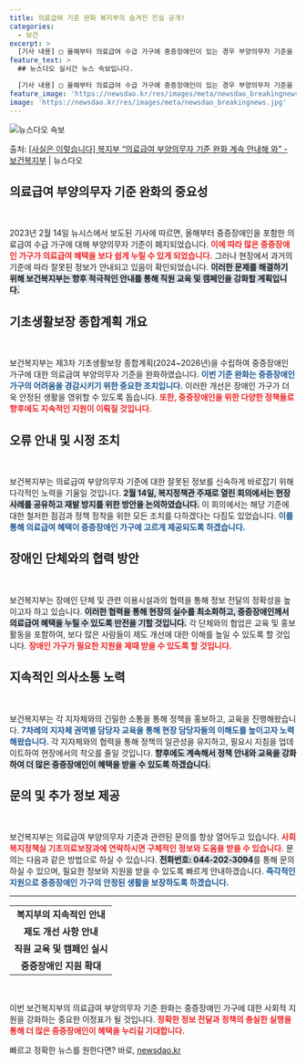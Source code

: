 ```yaml
---
title: 의료급여 기준 완화 복지부의 숨겨진 진실 공개!
categories:
  - 보건
excerpt: >
  [기사 내용] □ 올해부터 의료급여 수급 가구에 중증장애인이 있는 경우 부양의무자 기준을 폐지하였으나 현장에…
feature_text: >
  ## 뉴스다오 실시간 뉴스 속보입니다.

  [기사 내용] □ 올해부터 의료급여 수급 가구에 중증장애인이 있는 경우 부양의무자 기준을 폐지하였으나 현장에…
feature_image: 'https://newsdao.kr/res/images/meta/newsdao_breakingnews.jpg'
image: 'https://newsdao.kr/res/images/meta/newsdao_breakingnews.jpg'
---
```


![뉴스다오 속보](https://newsdao.kr/res/images/meta/newsdao_breakingnews.jpg)

<p>출처: <a href="https://newsdao.kr/3157" rel="dofollow">[사실은 이렇습니다] 복지부 “의료급여 부양의무자 기준 완화 계속 안내해 와” - 보건복지부</a> | 뉴스다오</p>

<h2 data-ke-size="size26">의료급여 부양의무자 기준 완화의 중요성</h2>

<p data-ke-size="size16">&nbsp;</p>
2023년 2월 14일 뉴시스에서 보도된 기사에 따르면, 올해부터 중증장애인을 포함한 의료급여 수급 가구에 대해 부양의무자 기준이 폐지되었습니다. <b><span style="color: #ee2323;">이에 따라 많은 중증장애인 가구가 의료급여 혜택을 보다 쉽게 누릴 수 있게 되었습니다.</span></b> 그러나 현장에서 과거의 기준에 따라 잘못된 정보가 안내되고 있음이 확인되었습니다. <b><span style="background-color: #21538527;">이러한 문제를 해결하기 위해 보건복지부는 향후 적극적인 안내를 통해 직원 교육 및 캠페인을 강화할 계획입니다.</span></b>

<h2 data-ke-size="size26">기초생활보장 종합계획 개요</h2>

<p data-ke-size="size16">&nbsp;</p>
보건복지부는 제3차 기초생활보장 종합계획(2024~2026년)을 수립하여 중증장애인 가구에 대한 의료급여 부양의무자 기준을 완화하였습니다. <b><span style="color: #1a5490;">이번 기준 완화는 중증장애인 가구의 어려움을 경감시키기 위한 중요한 조치입니다.</span></b> 이러한 개선은 장애인 가구가 더욱 안정된 생활을 영위할 수 있도록 돕습니다. <b><span style="color: #ee2323;">또한, 중증장애인을 위한 다양한 정책들로 향후에도 지속적인 지원이 이뤄질 것입니다.</span></b>

<h2 data-ke-size="size26">오류 안내 및 시정 조치</h2>

<p data-ke-size="size16">&nbsp;</p>
보건복지부는 의료급여 부양의무자 기준에 대한 잘못된 정보를 신속하게 바로잡기 위해 다각적인 노력을 기울일 것입니다. <b><span style="background-color: #21538527;">2월 14일, 복지정책관 주재로 열린 회의에서는 현장 사례를 공유하고 재발 방지를 위한 방안을 논의하였습니다.</span></b> 이 회의에서는 해당 기준에 대한 철저한 점검과 정책 정착을 위한 모든 조치를 다하겠다는 다짐도 있었습니다. <b><span style="color: #1a5490;">이를 통해 의료급여 혜택이 중증장애인 가구에 고르게 제공되도록 하겠습니다.</span></b>

<h2 data-ke-size="size26">장애인 단체와의 협력 방안</h2>

<p data-ke-size="size16">&nbsp;</p>
보건복지부는 장애인 단체 및 관련 이용시설과의 협력을 통해 정보 전달의 정확성을 높이고자 하고 있습니다. <b><span style="background-color: #21538527;">이러한 협력을 통해 현장의 실수를 최소화하고, 중증장애인께서 의료급여 혜택을 누릴 수 있도록 만전을 기할 것입니다.</span></b> 각 단체와의 협업은 교육 및 홍보 활동을 포함하여, 보다 많은 사람들이 제도 개선에 대한 이해를 높일 수 있도록 할 것입니다. <b><span style="color: #ee2323;">장애인 가구가 필요한 지원을 제때 받을 수 있도록 할 것입니다.</span></b>

<h2 data-ke-size="size26">지속적인 의사소통 노력</h2>

<p data-ke-size="size16">&nbsp;</p>
보건복지부는 각 지자체와의 긴밀한 소통을 통해 정책을 홍보하고, 교육을 진행해왔습니다. <b><span style="color: #1a5490;">7차례의 지자체 권역별 담당자 교육을 통해 현장 담당자들의 이해도를 높이고자 노력해왔습니다.</span></b> 각 지자체와의 협력을 통해 정책의 일관성을 유지하고, 필요시 지침을 업데이트하여 현장에서의 착오를 줄일 것입니다. <b><span style="background-color: #21538527;">향후에도 계속해서 정책 안내와 교육을 강화하여 더 많은 중증장애인이 혜택을 받을 수 있도록 하겠습니다.</span></b>

<h2 data-ke-size="size26">문의 및 추가 정보 제공</h2>

<p data-ke-size="size16">&nbsp;</p>
보건복지부는 의료급여 부양의무자 기준과 관련된 문의를 항상 열어두고 있습니다. <b><span style="color: #ee2323;">사회복지정책실 기초의료보장과에 연락하시면 구체적인 정보와 도움을 받을 수 있습니다.</span></b> 문의는 다음과 같은 방법으로 하실 수 있습니다. <b><span style="background-color: #21538527;">전화번호: 044-202-3094</span></b>를 통해 문의하실 수 있으며, 필요한 정보와 지원을 받을 수 있도록 빠르게 안내하겠습니다. <b><span style="color: #1a5490;">즉각적인 지원으로 중증장애인 가구의 안정된 생활을 보장하도록 하겠습니다.</span></b>

<hr>
<table style="width: 100%; border-collapse: collapse;">
<tr>
<td style="text-align: center; height: 17px;"><b>복지부의 지속적인 안내</b></td>
</tr>
<tr>
<td style="text-align: center; height: 17px;"><b>제도 개선 사항 안내</b></td>
</tr>
<tr>
<td style="text-align: center; height: 17px;"><b>직원 교육 및 캠페인 실시</b></td>
</tr>
<tr>
<td style="text-align: center; height: 17px;"><b>중증장애인 지원 확대</b></td>
</tr>
</table>
<p data-ke-size="size16">&nbsp;</p> 

이번 보건복지부의 의료급여 부양의무자 기준 완화는 중증장애인 가구에 대한 사회적 지원을 강화하는 중요한 이정표가 될 것입니다. <b><span style="color: #ee2323;">정확한 정보 전달과 정책의 충실한 실행을 통해 더 많은 중증장애인이 혜택을 누리길 기대합니다.</span></b> 

빠르고 정확한 뉴스를 원한다면? 바로, <a href="https://newsdao.kr" rel="dofollow">newsdao.kr</a>


